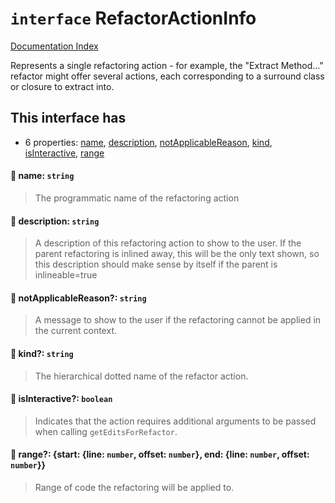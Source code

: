 # `interface` RefactorActionInfo

[Documentation Index](../README.md)

Represents a single refactoring action - for example, the "Extract Method..." refactor might
offer several actions, each corresponding to a surround class or closure to extract into.

## This interface has

- 6 properties:
[name](#-name-string),
[description](#-description-string),
[notApplicableReason](#-notapplicablereason-string),
[kind](#-kind-string),
[isInteractive](#-isinteractive-boolean),
[range](#-range-start-line-number-offset-number-end-line-number-offset-number)


#### 📄 name: `string`

> The programmatic name of the refactoring action



#### 📄 description: `string`

> A description of this refactoring action to show to the user.
> If the parent refactoring is inlined away, this will be the only text shown,
> so this description should make sense by itself if the parent is inlineable=true



#### 📄 notApplicableReason?: `string`

> A message to show to the user if the refactoring cannot be applied in
> the current context.



#### 📄 kind?: `string`

> The hierarchical dotted name of the refactor action.



#### 📄 isInteractive?: `boolean`

> Indicates that the action requires additional arguments to be passed
> when calling `getEditsForRefactor`.



#### 📄 range?: \{start: \{line: `number`, offset: `number`}, end: \{line: `number`, offset: `number`}}

> Range of code the refactoring will be applied to.




